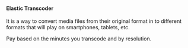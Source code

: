 #### Elastic Transcoder

It is a way to convert media files from their original format in to different formats that will play on smartphones, tablets, etc.

Pay based on the minutes you transcode and by resolution.